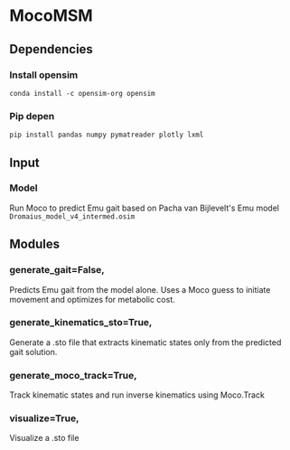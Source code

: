 # MocoMSM
## Dependencies

### Install opensim
`conda install -c opensim-org opensim`

### Pip depen
`pip install pandas numpy pymatreader plotly lxml`

## Input
### Model
Run Moco to predict Emu gait based on Pacha van Bijlevelt's Emu model
`Dromaius_model_v4_intermed.osim`

## Modules
### generate_gait=False,
Predicts Emu gait from the model alone. Uses a Moco guess to initiate movement
and optimizes for metabolic cost.

### generate_kinematics_sto=True,
Generate a .sto file that extracts kinematic states only from the predicted gait solution.

### generate_moco_track=True,
Track kinematic states and run inverse kinematics using Moco.Track

### visualize=True,
Visualize a .sto file
